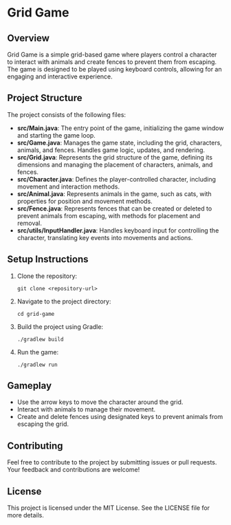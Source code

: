 # Grid Game

## Overview
Grid Game is a simple grid-based game where players control a character to interact with animals and create fences to prevent them from escaping. The game is designed to be played using keyboard controls, allowing for an engaging and interactive experience.

## Project Structure
The project consists of the following files:

- **src/Main.java**: The entry point of the game, initializing the game window and starting the game loop.
- **src/Game.java**: Manages the game state, including the grid, characters, animals, and fences. Handles game logic, updates, and rendering.
- **src/Grid.java**: Represents the grid structure of the game, defining its dimensions and managing the placement of characters, animals, and fences.
- **src/Character.java**: Defines the player-controlled character, including movement and interaction methods.
- **src/Animal.java**: Represents animals in the game, such as cats, with properties for position and movement methods.
- **src/Fence.java**: Represents fences that can be created or deleted to prevent animals from escaping, with methods for placement and removal.
- **src/utils/InputHandler.java**: Handles keyboard input for controlling the character, translating key events into movements and actions.

## Setup Instructions
1. Clone the repository:
   ```
   git clone <repository-url>
   ```
2. Navigate to the project directory:
   ```
   cd grid-game
   ```
3. Build the project using Gradle:
   ```
   ./gradlew build
   ```
4. Run the game:
   ```
   ./gradlew run
   ```

## Gameplay
- Use the arrow keys to move the character around the grid.
- Interact with animals to manage their movement.
- Create and delete fences using designated keys to prevent animals from escaping the grid.

## Contributing
Feel free to contribute to the project by submitting issues or pull requests. Your feedback and contributions are welcome!

## License
This project is licensed under the MIT License. See the LICENSE file for more details.